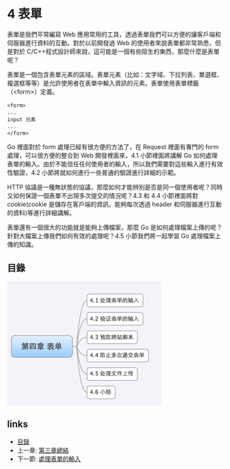 # 4 表單

表單是我們平常編寫 Web 應用常用的工具，透過表單我們可以方便的讓客戶端和伺服器進行資料的互動。對於以前開發過 Web 的使用者來說表單都非常熟悉，但是對於 C/C++程式設計師來說，這可能是一個有些陌生的東西，那麼什麼是表單呢？

表單是一個包含表單元素的區域。表單元素（比如：文字域、下拉列表、單選框、複選框等等）是允許使用者在表單中輸入資訊的元素。表單使用表單標籤（\<form\>）定義。

	<form>
	...
	input 元素
	...
	</form>

Go 裡面對於 form 處理已經有很方便的方法了，在 Request 裡面有專門的 form 處理，可以很方便的整合到 Web 開發裡面來，4.1 小節裡面將講解 Go 如何處理表單的輸入。由於不能信任任何使用者的輸入，所以我們需要對這些輸入進行有效性驗證，4.2 小節將就如何進行一些普通的驗證進行詳細的示範。

HTTP 協議是一種無狀態的協議，那麼如何才能辨別是否是同一個使用者呢？同時又如何保證一個表單不出現多次提交的情況呢？4.3 和 4.4 小節裡面將對 cookie(cookie 是儲存在客戶端的資訊，能夠每次透過 header 和伺服器進行互動的資料)等進行詳細講解。

表單還有一個很大的功能就是能夠上傳檔案，那麼 Go 是如何處理檔案上傳的呢？針對大檔案上傳我們如何有效的處理呢？4.5 小節我們將一起學習 Go 處理檔案上傳的知識。

## 目錄
![](images/navi4.png)

## links
   * [目錄](preface.md)
   * 上一章: [第三章總結](03.5.md)
   * 下一節: [處理表單的輸入](04.1.md)
